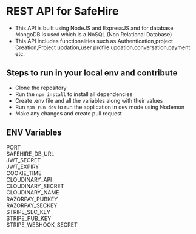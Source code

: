 # REST API for SafeHire
 - This API is built using NodeJS and ExpressJS and for database MongoDB is used which is a NoSQL (Non Relational Database)
 - This API includes functionalities such as Authentication,project Creation,Project updation,user profile updation,conversation,payment etc.
 
## Steps to run in your local env and contribute
 - Clone the repository
 - Run the `npm install` to install all dependencies
 - Create .env file and all the variables along with their values
 - Run `npm run dev` to run the application in dev mode using Nodemon
 - Make any changes and create pull request

## ENV Variables

PORT <br />
SAFEHIRE_DB_URL<br />
JWT_SECRET<br />
JWT_EXPIRY<br/>
COOKIE_TIME <br />
CLOUDINARY_API<br />
CLOUDINARY_SECRET <br/>
CLOUDINARY_NAME<br />
RAZORPAY_PUBKEY<br />
RAZORPAY_SECKEY<br />
STRIPE_SEC_KEY<br />
STRIPE_PUB_KEY<br />
STRIPE_WEBHOOK_SECRET <br />



